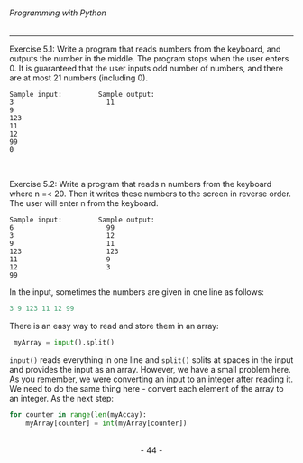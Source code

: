 ###### Programming with Python
---

Exercise 5.1: Write a program that reads numbers from the keyboard, and outputs
the number in the middle. The program stops when the user enters 0. It is
guaranteed that the user inputs odd number of numbers, and there are at most 21
numbers (including 0).

```
Sample input:         Sample output:
3                       11
9
123
11
12
99
0
```

<br>

Exercise 5.2: Write a program that reads n numbers from the keyboard where n =<
20. Then it writes these numbers to the screen in reverse order. The user will enter
n from the keyboard.

```
Sample input:         Sample output:
6                       99
3                       12
9                       11
123                     123
11                      9
12                      3
99
```

In the input, sometimes the numbers are given in one line as follows:
```python
3 9 123 11 12 99
```

There is an easy way to read and store them in an array:
```python
 myArray = input().split()
```

``input()`` reads everything in one line and ``split()`` splits at spaces in the input and provides the input as an array. However, we have a small problem here. As
you remember, we were converting an input to an integer after reading it. We
need to do the same thing here - convert each element of the array to an integer.
As the next step:

```python
for counter in range(len(myAccay):
    myArray[counter] = int(myArray[counter])
```

<br>

<center> - 44 - </center>
